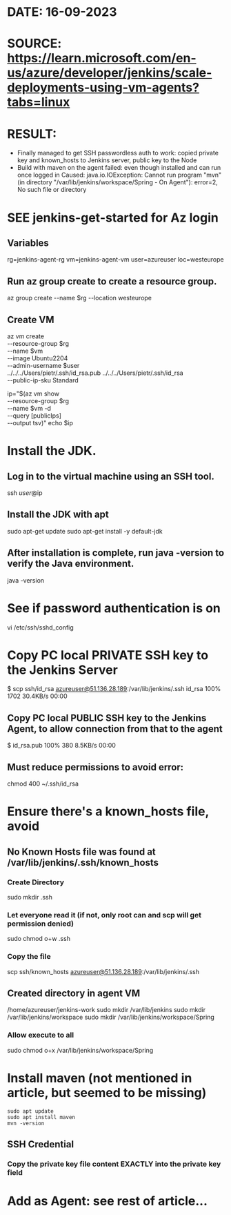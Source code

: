 # DATE: 16-09-2023
# SOURCE: https://learn.microsoft.com/en-us/azure/developer/jenkins/scale-deployments-using-vm-agents?tabs=linux

# RESULT:
- Finally managed to get SSH passwordless auth to work: copied private key and known_hosts to Jenkins server, public key to the Node
- Build with maven on the agent failed: even though installed and can run once logged in
	Caused: java.io.IOException: Cannot run program "mvn" (in directory "/var/lib/jenkins/workspace/Spring - On Agent"): error=2, No such file or directory

# SEE jenkins-get-started for Az login 

## Variables
  rg=jenkins-agent-rg
  vm=jenkins-agent-vm
  user=azureuser
  loc=westeurope

## Run az group create to create a resource group.
  az group create --name $rg --location westeurope

## Create VM
  az vm create \
  --resource-group $rg \
  --name $vm \
  --image Ubuntu2204 \
  --admin-username $user \
  ../../../Users/pietr/.ssh/id_rsa.pub ../../../Users/pietr/.ssh/id_rsa \
  --public-ip-sku Standard
  
ip="$(az vm show \
  --resource-group $rg \
  --name $vm -d \
  --query [publicIps] \
  --output tsv)"
echo $ip

# Install the JDK.
## Log in to the virtual machine using an SSH tool.
ssh $user@$ip

## Install the JDK with apt
sudo apt-get update
sudo apt-get install -y default-jdk

## After installation is complete, run java -version to verify the Java environment. 
java -version

# See if password authentication is on
vi /etc/ssh/sshd_config

# Copy PC local PRIVATE SSH key to the Jenkins Server
$ scp ssh/id_rsa azureuser@51.136.28.189:/var/lib/jenkins/.ssh
id_rsa                  100% 1702    30.4KB/s   00:00

## Copy PC local PUBLIC SSH key to the Jenkins Agent, to allow connection from that to the agent
$ 
id_rsa.pub                                          100%  380     8.5KB/s   00:00    

## Must reduce permissions to avoid error:
chmod 400 ~/.ssh/id_rsa

# Ensure there's a known_hosts file, avoid
## No Known Hosts file was found at /var/lib/jenkins/.ssh/known_hosts
### Create Directory
sudo mkdir .ssh
### Let everyone read it (if not, only root can and scp will get permission denied)
sudo chmod o+w .ssh

### Copy the file
scp ssh/known_hosts azureuser@51.136.28.189:/var/lib/jenkins/.ssh

## Created directory in agent VM
/home/azureuser/jenkins-work
sudo mkdir /var/lib/jenkins
sudo mkdir /var/lib/jenkins/workspace
sudo mkdir /var/lib/jenkins/workspace/Spring
### Allow execute to all
sudo chmod o+x /var/lib/jenkins/workspace/Spring

# Install maven (not mentioned in article, but seemed to be missing)
    sudo apt update
    sudo apt install maven
    mvn -version

## SSH Credential
### Copy the private key file content EXACTLY into the private key field

# Add as Agent: see rest of article...